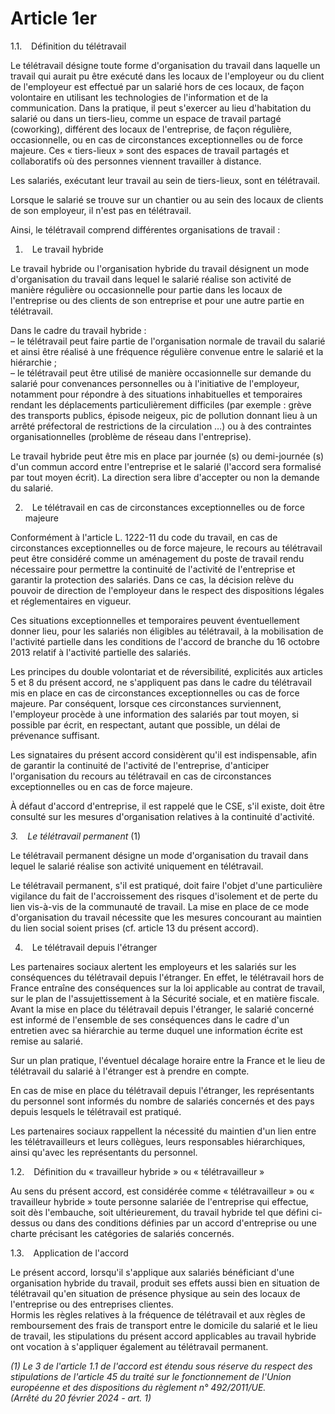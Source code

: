 # Article 1er

1.1.   Définition du télétravail

Le télétravail désigne toute forme d'organisation du travail dans laquelle un travail qui aurait pu être exécuté dans les locaux de l'employeur ou du client de l'employeur est effectué par un salarié hors de ces locaux, de façon volontaire en utilisant les technologies de l'information et de la communication. Dans la pratique, il peut s'exercer au lieu d'habitation du salarié ou dans un tiers-lieu, comme un espace de travail partagé (coworking), différent des locaux de l'entreprise, de façon régulière, occasionnelle, ou en cas de circonstances exceptionnelles ou de force majeure. Ces « tiers-lieux » sont des espaces de travail partagés et collaboratifs où des personnes viennent travailler à distance.

Les salariés, exécutant leur travail au sein de tiers-lieux, sont en télétravail.

Lorsque le salarié se trouve sur un chantier ou au sein des locaux de clients de son employeur, il n'est pas en télétravail.

Ainsi, le télétravail comprend différentes organisations de travail :

1.   Le travail hybride

Le travail hybride ou l'organisation hybride du travail désignent un mode d'organisation du travail dans lequel le salarié réalise son activité de manière régulière ou occasionnelle pour partie dans les locaux de l'entreprise ou des clients de son entreprise et pour une autre partie en télétravail.

Dans le cadre du travail hybride :  
 – le télétravail peut faire partie de l'organisation normale de travail du salarié et ainsi être réalisé à une fréquence régulière convenue entre le salarié et la hiérarchie ;  
 – le télétravail peut être utilisé de manière occasionnelle sur demande du salarié pour convenances personnelles ou à l'initiative de l'employeur, notamment pour répondre à des situations inhabituelles et temporaires rendant les déplacements particulièrement difficiles (par exemple : grève des transports publics, épisode neigeux, pic de pollution donnant lieu à un arrêté préfectoral de restrictions de la circulation …) ou à des contraintes organisationnelles (problème de réseau dans l'entreprise).

Le travail hybride peut être mis en place par journée (s) ou demi-journée (s) d'un commun accord entre l'entreprise et le salarié (l'accord sera formalisé par tout moyen écrit). La direction sera libre d'accepter ou non la demande du salarié.

2.   Le télétravail en cas de circonstances exceptionnelles ou de force majeure

Conformément à l'article L. 1222-11 du code du travail, en cas de circonstances exceptionnelles ou de force majeure, le recours au télétravail peut être considéré comme un aménagement du poste de travail rendu nécessaire pour permettre la continuité de l'activité de l'entreprise et garantir la protection des salariés. Dans ce cas, la décision relève du pouvoir de direction de l'employeur dans le respect des dispositions légales et réglementaires en vigueur.

Ces situations exceptionnelles et temporaires peuvent éventuellement donner lieu, pour les salariés non éligibles au télétravail, à la mobilisation de l'activité partielle dans les conditions de l'accord de branche du 16 octobre 2013 relatif à l'activité partielle des salariés.

Les principes du double volontariat et de réversibilité, explicités aux articles 5 et 8 du présent accord, ne s'appliquent pas dans le cadre du télétravail mis en place en cas de circonstances exceptionnelles ou cas de force majeure. Par conséquent, lorsque ces circonstances surviennent, l'employeur procède à une information des salariés par tout moyen, si possible par écrit, en respectant, autant que possible, un délai de prévenance suffisant.

Les signataires du présent accord considèrent qu'il est indispensable, afin de garantir la continuité de l'activité de l'entreprise, d'anticiper l'organisation du recours au télétravail en cas de circonstances exceptionnelles ou en cas de force majeure.

À défaut d'accord d'entreprise, il est rappelé que le CSE, s'il existe, doit être consulté sur les mesures d'organisation relatives à la continuité d'activité.

*3.   Le télétravail permanent* (1) 

Le télétravail permanent désigne un mode d'organisation du travail dans lequel le salarié réalise son activité uniquement en télétravail.

Le télétravail permanent, s'il est pratiqué, doit faire l'objet d'une particulière vigilance du fait de l'accroissement des risques d'isolement et de perte du lien vis-à-vis de la communauté de travail. La mise en place de ce mode d'organisation du travail nécessite que les mesures concourant au maintien du lien social soient prises (cf. article 13 du présent accord).

4.   Le télétravail depuis l'étranger

Les partenaires sociaux alertent les employeurs et les salariés sur les conséquences du télétravail depuis l'étranger. En effet, le télétravail hors de France entraîne des conséquences sur la loi applicable au contrat de travail, sur le plan de l'assujettissement à la Sécurité sociale, et en matière fiscale. Avant la mise en place du télétravail depuis l'étranger, le salarié concerné est informé de l'ensemble de ses conséquences dans le cadre d'un entretien avec sa hiérarchie au terme duquel une information écrite est remise au salarié.

Sur un plan pratique, l'éventuel décalage horaire entre la France et le lieu de télétravail du salarié à l'étranger est à prendre en compte.

En cas de mise en place du télétravail depuis l'étranger, les représentants du personnel sont informés du nombre de salariés concernés et des pays depuis lesquels le télétravail est pratiqué.

Les partenaires sociaux rappellent la nécessité du maintien d'un lien entre les télétravailleurs et leurs collègues, leurs responsables hiérarchiques, ainsi qu'avec les représentants du personnel.

1.2.   Définition du « travailleur hybride » ou « télétravailleur »

Au sens du présent accord, est considérée comme « télétravailleur » ou « travailleur hybride » toute personne salariée de l'entreprise qui effectue, soit dès l'embauche, soit ultérieurement, du travail hybride tel que défini ci-dessus ou dans des conditions définies par un accord d'entreprise ou une charte précisant les catégories de salariés concernés.

1.3.   Application de l'accord

Le présent accord, lorsqu'il s'applique aux salariés bénéficiant d'une organisation hybride du travail, produit ses effets aussi bien en situation de télétravail qu'en situation de présence physique au sein des locaux de l'entreprise ou des entreprises clientes.  
 Hormis les règles relatives à la fréquence de télétravail et aux règles de remboursement des frais de transport entre le domicile du salarié et le lieu de travail, les stipulations du présent accord applicables au travail hybride ont vocation à s'appliquer également au télétravail permanent.

 *(1) Le 3 de l'article 1.1 de l'accord est étendu sous réserve du respect des stipulations de l'article 45 du traité sur le fonctionnement de l'Union européenne et des dispositions du règlement n° 492/2011/UE.   
 (Arrêté du 20 février 2024 - art. 1)*

